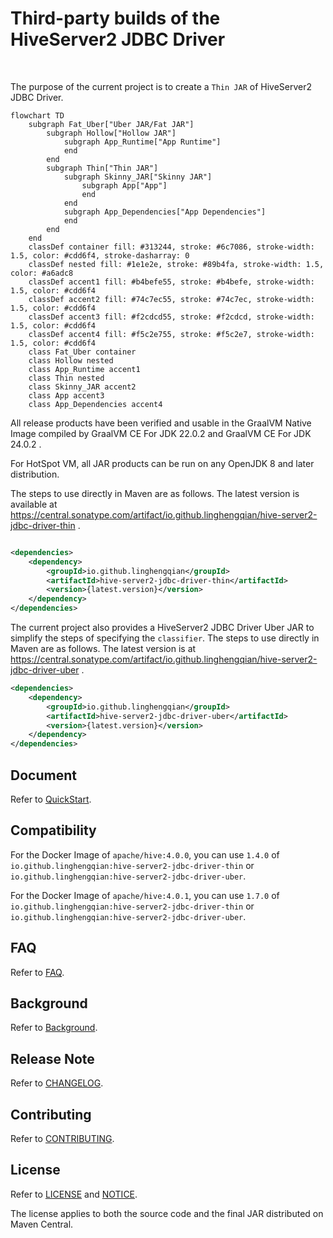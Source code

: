 # Third-party builds of the HiveServer2 JDBC Driver

<p>
    <a>
        <img src="https://img.shields.io/badge/HotSpot VM-OpenJDK 8+-green.svg"  alt="">
    </a>
    <a>
        <img src="https://img.shields.io/badge/GraalVM Native Image-GraalVM CE For JDK 22.0.2+-blue.svg"  alt="">
    </a>
</p>

The purpose of the current project is to create a `Thin JAR` of HiveServer2 JDBC Driver.

```mermaid
flowchart TD
    subgraph Fat_Uber["Uber JAR/Fat JAR"]
        subgraph Hollow["Hollow JAR"]
            subgraph App_Runtime["App Runtime"]
            end
        end
        subgraph Thin["Thin JAR"]
            subgraph Skinny_JAR["Skinny JAR"]
                subgraph App["App"]
                end
            end
            subgraph App_Dependencies["App Dependencies"]
            end
        end
    end
    classDef container fill: #313244, stroke: #6c7086, stroke-width: 1.5, color: #cdd6f4, stroke-dasharray: 0
    classDef nested fill: #1e1e2e, stroke: #89b4fa, stroke-width: 1.5, color: #a6adc8
    classDef accent1 fill: #b4befe55, stroke: #b4befe, stroke-width: 1.5, color: #cdd6f4
    classDef accent2 fill: #74c7ec55, stroke: #74c7ec, stroke-width: 1.5, color: #cdd6f4
    classDef accent3 fill: #f2cdcd55, stroke: #f2cdcd, stroke-width: 1.5, color: #cdd6f4
    classDef accent4 fill: #f5c2e755, stroke: #f5c2e7, stroke-width: 1.5, color: #cdd6f4
    class Fat_Uber container
    class Hollow nested
    class App_Runtime accent1
    class Thin nested
    class Skinny_JAR accent2
    class App accent3
    class App_Dependencies accent4
```

All release products have been verified and usable in the GraalVM Native Image compiled by GraalVM CE For JDK 22.0.2 and GraalVM CE For JDK 24.0.2 .

For HotSpot VM, all JAR products can be run on any OpenJDK 8 and later distribution.

The steps to use directly in Maven are as follows.
The latest version is available
at https://central.sonatype.com/artifact/io.github.linghengqian/hive-server2-jdbc-driver-thin .

```xml

<dependencies>
    <dependency>
        <groupId>io.github.linghengqian</groupId>
        <artifactId>hive-server2-jdbc-driver-thin</artifactId>
        <version>{latest.version}</version>
    </dependency>
</dependencies>
```

The current project also provides a HiveServer2 JDBC Driver Uber JAR to simplify the steps of specifying the `classifier`.
The steps to use directly in Maven are as follows.
The latest version is at https://central.sonatype.com/artifact/io.github.linghengqian/hive-server2-jdbc-driver-uber .

```xml
<dependencies>
    <dependency>
        <groupId>io.github.linghengqian</groupId>
        <artifactId>hive-server2-jdbc-driver-uber</artifactId>
        <version>{latest.version}</version>
    </dependency>
</dependencies>
```

## Document

Refer to [QuickStart](./doc/QuickStart.md).

## Compatibility

For the Docker Image of `apache/hive:4.0.0`, 
you can use `1.4.0` of `io.github.linghengqian:hive-server2-jdbc-driver-thin` or `io.github.linghengqian:hive-server2-jdbc-driver-uber`.

For the Docker Image of `apache/hive:4.0.1`, 
you can use `1.7.0` of `io.github.linghengqian:hive-server2-jdbc-driver-thin` or `io.github.linghengqian:hive-server2-jdbc-driver-uber`.

## FAQ

Refer to [FAQ](./doc/FAQ.md).

## Background

Refer to [Background](./doc/Background.md).

## Release Note

Refer to [CHANGELOG](./doc/CHANGELOG.md).

## Contributing

Refer to [CONTRIBUTING](./doc/CONTRIBUTING.md).

## License

Refer to [LICENSE](./LICENSE) and [NOTICE](./NOTICE).

The license applies to both the source code and the final JAR distributed on Maven Central.
